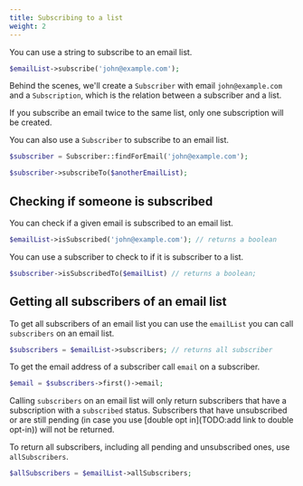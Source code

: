 ```yaml
---
title: Subscribing to a list
weight: 2
---
```


You can use a string to subscribe to an email list.

```php
$emailList->subscribe('john@example.com');
```

Behind the scenes, we'll create a `Subscriber` with email `john@example.com` and a `Subscription`, which is the relation between a subscriber and a list. 

If you subscribe an email twice to the same list, only one subscription will be created.

You can also use a `Subscriber` to subscribe to an email list.

```php
$subscriber = Subscriber::findForEmail('john@example.com');

$subscriber->subscribeTo($anotherEmailList);
```

## Checking if someone is subscribed

You can check if a given email is subscribed to an email list.

```php
$emailList->isSubscribed('john@example.com'); // returns a boolean
```

You can use a subscriber to check to if it is subscriber to a list.

```php
$subscriber->isSubscribedTo($emailList) // returns a boolean;
```

## Getting all subscribers of an email list

To get all subscribers of an email list you can use the `emailList` you can call `subscribers` on an email list.

```php
$subscribers = $emailList->subscribers; // returns all subscriber
```

To get the email address of a subscriber call `email` on a subscriber.

```php
$email = $subscribers->first()->email;
```

Calling `subscribers` on an email list will only return subscribers that have a subscription with a `subscribed` status. Subscribers that have unsubscribed or are still pending (in case you use [double opt in](TODO:add link to double opt-in)) will not be returned.

To return all subscribers, including all pending and unsubscribed ones, use `allSubscribers`.

```php
$allSubscribers = $emailList->allSubscribers;
```
